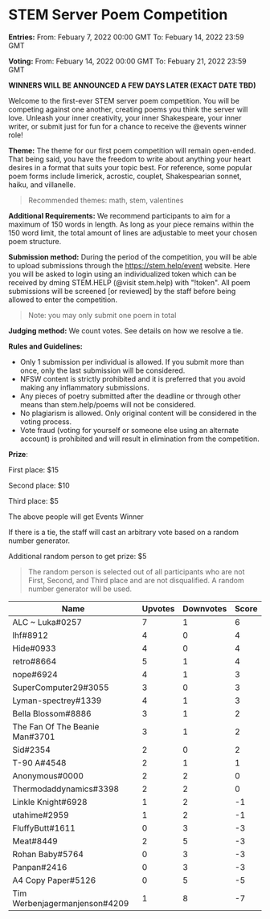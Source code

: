 # STEM Server Poem Competition

**Entries:** 
From: Febuary 7, 2022 00:00 GMT 
To:   Febuary 14, 2022 23:59 GMT 

**Voting:** 
From: Febuary 14, 2022 00:00 GMT 
To:   Febuary 21, 2022 23:59 GMT

**WINNERS WILL BE ANNOUNCED A FEW DAYS LATER (EXACT DATE TBD)**

Welcome to the first-ever STEM server poem competition. You will be competing against one another, creating poems you think the server will love. Unleash your inner creativity, your inner Shakespeare, your inner writer, or submit just for fun for a chance to receive the @events winner role! 

__Theme:__ The theme for our first poem competition will remain open-ended. That being said, you have the freedom to write about anything your heart desires in a format that suits your topic best. For reference, some popular poem forms include limerick, acrostic, couplet, Shakespearian sonnet, haiku, and villanelle.

> Recommended themes: math, stem, valentines

__Additional Requirements:__ We recommend participants to aim for a maximum of 150 words in length. As long as your piece remains within the 150 word limit, the total amount of lines are adjustable to meet your chosen poem structure.

__Submission method:__ During the period of the competition, you will be able to upload submissions through the https://stem.help/event website. Here you will be asked to login using an individualized token which can be received by dming STEM.HELP (@visit stem.help) with "!token". All poem submissions will be screened [or reviewed] by the staff before being allowed to enter the competition.

> Note: you may only submit one poem in total

__Judging method:__ We count votes. See details on how we resolve a tie.

__Rules and Guidelines:__ 
- Only 1 submission per individual is allowed. If you submit more than once, only the last submission will be considered. 
- NFSW content is strictly prohibited and it is preferred that you avoid making any inflammatory submissions.
- Any pieces of poetry submitted after the deadline or through other means than stem.help/poems will not be considered.
- No plagiarism is allowed. Only original content will be considered in the voting process.
- Vote fraud (voting for yourself or someone else using an alternate account) is prohibited and will result in elimination from the competition.

__Prize__:

First place: $15

Second place: $10

Third place: $5

The above people will get Events Winner

If there is a tie, the staff will cast an arbitrary vote based on a random number generator.

Additional random person to get prize: $5

> The random person is selected out of all participants who are not First, Second, and Third place and are not disqualified. A random number generator will be used.


|Name|Upvotes|Downvotes|Score|
| - | - | - | - |
|ALC ~ Luka#0257|7|1|6|
|lhf#8912|4|0|4|
|Hide#0933|4|0|4|
|retro#8664|5|1|4|
|nope#6924|4|1|3|
|SuperComputer29#3055|3|0|3|
|Lyman-spectrey#1339|4|1|3|
|Bella Blossom#8886|3|1|2|
|The Fan Of The Beanie Man#3701|3|1|2|
|Sid#2354|2|0|2|
|T-90 A#4548|2|1|1|
|Anonymous#0000|2|2|0|
|Thermodaddynamics#3398|2|2|0|
|Linkle Knight#6928|1|2|-1|
|utahime#2959|1|2|-1|
|FluffyButt#1611|0|3|-3|
|Meat#8449|2|5|-3|
|Rohan Baby#5764|0|3|-3|
|Panpan#2416|0|3|-3|
|A4 Copy Paper#5126|0|5|-5|
|Tim Werbenjagermanjenson#4209|1|8|-7|